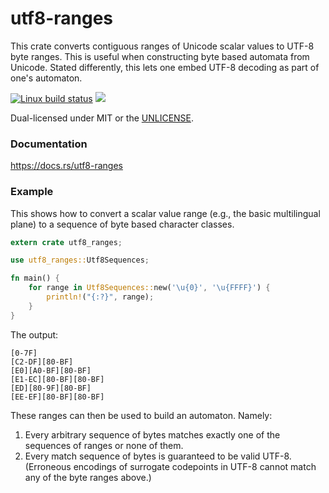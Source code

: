 utf8-ranges
===========
This crate converts contiguous ranges of Unicode scalar values to UTF-8 byte
ranges. This is useful when constructing byte based automata from Unicode.
Stated differently, this lets one embed UTF-8 decoding as part of one's
automaton.

[![Linux build status](https://api.travis-ci.org/BurntSushi/utf8-ranges.png)](https://travis-ci.org/BurntSushi/utf8-ranges)
[![](http://meritbadge.herokuapp.com/utf8-ranges)](https://crates.io/crates/utf8-ranges)

Dual-licensed under MIT or the [UNLICENSE](http://unlicense.org).


### Documentation

https://docs.rs/utf8-ranges


### Example

This shows how to convert a scalar value range (e.g., the basic multilingual
plane) to a sequence of byte based character classes.


```rust
extern crate utf8_ranges;

use utf8_ranges::Utf8Sequences;

fn main() {
    for range in Utf8Sequences::new('\u{0}', '\u{FFFF}') {
        println!("{:?}", range);
    }
}
```

The output:

```text
[0-7F]
[C2-DF][80-BF]
[E0][A0-BF][80-BF]
[E1-EC][80-BF][80-BF]
[ED][80-9F][80-BF]
[EE-EF][80-BF][80-BF]
```

These ranges can then be used to build an automaton. Namely:

1. Every arbitrary sequence of bytes matches exactly one of the sequences of
   ranges or none of them.
2. Every match sequence of bytes is guaranteed to be valid UTF-8. (Erroneous
   encodings of surrogate codepoints in UTF-8 cannot match any of the byte
   ranges above.)
